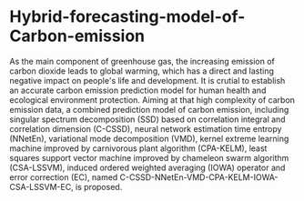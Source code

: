 # Hybrid-forecasting-model-of-Carbon-emission
As the main component of greenhouse gas, the increasing emission of carbon dioxide leads to global warming, which has a direct and lasting negative impact on people's life and development. It is crutial to establish an accurate carbon emission prediction model for human health and ecological environment protection. Aiming at that high complexity of carbon emission data, a combined prediction model of carbon emission, including singular spectrum decomposition (SSD) based on correlation integral and correlation dimension (C-CSSD), neural network estimation time entropy (NNetEn), variational mode decomposition (VMD), kernel extreme learning machine improved by carnivorous plant algorithm (CPA-KELM), least squares support vector machine improved by chameleon swarm algorithm (CSA-LSSVM), induced ordered weighted averaging (IOWA) operator and error correction (EC), named C-CSSD-NNetEn-VMD-CPA-KELM-IOWA-CSA-LSSVM-EC, is proposed.
